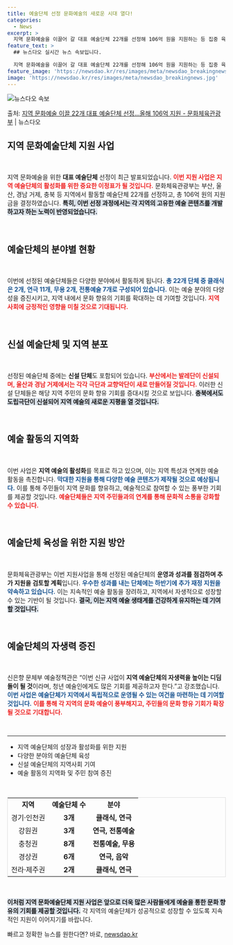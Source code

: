 ```yaml
---
title: 예술단체 선정 문화예술의 새로운 시대 열다!
categories:
  - News
excerpt: >
  지역 문화예술을 이끌어 갈 대표 예술단체 22개를 선정해 106억 원을 지원하는 등 집중 육성한다. 아울러,…
feature_text: >
  ## 뉴스다오 실시간 뉴스 속보입니다.

  지역 문화예술을 이끌어 갈 대표 예술단체 22개를 선정해 106억 원을 지원하는 등 집중 육성한다. 아울러,…
feature_image: 'https://newsdao.kr/res/images/meta/newsdao_breakingnews.jpg'
image: 'https://newsdao.kr/res/images/meta/newsdao_breakingnews.jpg'
---
```


![뉴스다오 속보](https://newsdao.kr/res/images/meta/newsdao_breakingnews.jpg)

<p>출처: <a href="https://newsdao.kr/3903" rel="dofollow">지역 문화예술 이끌 22개 대표 예술단체 선정…올해 106억 지원 - 문화체육관광부</a> | 뉴스다오</p>

<h2 data-ke-size="size26">지역 문화예술단체 지원 사업</h2>

<p data-ke-size="size16">&nbsp;</p>

지역 문화예술을 위한 **대표 예술단체** 선정이 최근 발표되었습니다. <b><span style="color: #ee2323;">이번 지원 사업은 지역 예술단체의 활성화를 위한 중요한 이정표가 될 것입니다.</span></b> 문화체육관광부는 부산, 울산, 경남 거제, 충북 등 지역에서 활동할 예술단체 22개를 선정하고, 총 106억 원의 지원금을 결정하였습니다. <b><span style="background-color: #21538527;">특히, 이번 선정 과정에서는 각 지역의 고유한 예술 콘텐츠를 개발하고자 하는 노력이 반영되었습니다.</span></b> 

<p data-ke-size="size16">&nbsp;</p>

<h2 data-ke-size="size26">예술단체의 분야별 현황</h2>

<p data-ke-size="size16">&nbsp;</p>

이번에 선정된 예술단체들은 다양한 분야에서 활동하게 됩니다. <b><span style="color: #1a5490;">총 22개 단체 중 클래식은 2개, 연극 11개, 무용 2개, 전통예술 7개로 구성되어 있습니다.</span></b> 이는 예술 분야의 다양성을 증진시키고, 지역 내에서 문화 향유의 기회를 확대하는 데 기여할 것입니다. <b><span style="color: #ee2323;">지역 사회에 긍정적인 영향을 미칠 것으로 기대됩니다.</span></b>

<p data-ke-size="size16">&nbsp;</p>

<h2 data-ke-size="size26">신설 예술단체 및 지역 분포</h2>

<p data-ke-size="size16">&nbsp;</p>

선정된 예술단체 중에는 **신설 단체**도 포함되어 있습니다. <b><span style="color: #ee2323;">부산에서는 발레단이 신설되며, 울산과 경남 거제에서는 각각 극단과 교향악단이 새로 만들어질 것입니다.</span></b> 이러한 신설 단체들은 해당 지역 주민의 문화 향유 기회를 증대시킬 것으로 보입니다. <b><span style="background-color: #21538527;">충북에서도 도립극단이 신설되어 지역 예술의 새로운 지평을 열 것입니다.</span></b> 

<p data-ke-size="size16">&nbsp;</p>

<h2 data-ke-size="size26">예술 활동의 지역화</h2>

<p data-ke-size="size16">&nbsp;</p>

이번 사업은 **지역 예술의 활성화**를 목표로 하고 있으며, 이는 지역 특성과 연계한 예술 활동을 촉진합니다. <b><span style="color: #1a5490;">막대한 지원을 통해 다양한 예술 콘텐츠가 제작될 것으로 예상됩니다.</span></b> 이를 통해 주민들이 지역 문화를 향유하고, 예술적으로 참여할 수 있는 풍부한 기회를 제공할 것입니다. <b><span style="color: #ee2323;">예술단체들은 지역 주민들과의 연계를 통해 문화적 소통을 강화할 수 있습니다.</span></b>

<p data-ke-size="size16">&nbsp;</p>

<h2 data-ke-size="size26">예술단체 육성을 위한 지원 방안</h2>

<p data-ke-size="size16">&nbsp;</p>

문화체육관광부는 이번 지원사업을 통해 선정된 예술단체의 **운영과 성과를 점검하며 추가 지원을 검토할 계획**입니다. <b><span style="color: #1a5490;">우수한 성과를 내는 단체에는 하반기에 추가 재정 지원을 약속하고 있습니다.</span></b> 이는 지속적인 예술 활동을 장려하고, 지역에서 자생적으로 성장할 수 있는 기반이 될 것입니다. <b><span style="background-color: #21538527;">결국, 이는 지역 예술 생태계를 건강하게 유지하는 데 기여할 것입니다.</span></b>

<p data-ke-size="size16">&nbsp;</p>

<h2 data-ke-size="size26">예술단체의 자생력 증진</h2>

<p data-ke-size="size16">&nbsp;</p>

신은향 문체부 예술정책관은 “이번 신규 사업이 **지역 예술단체의 자생력을 높이는 디딤돌이 될 것**이라며, 청년 예술인에게도 많은 기회를 제공하고자 한다.”고 강조했습니다. <b><span style="color: #1a5490;">이번 사업은 예술단체가 지역에서 독립적으로 운영될 수 있는 여건을 마련하는 데 기여할 것입니다.</span></b> <b><span style="color: #ee2323;">이를 통해 각 지역의 문화 예술이 풍부해지고, 주민들의 문화 향유 기회가 확장될 것으로 기대합니다.</span></b>

<p data-ke-size="size16">&nbsp;</p>

<hr>

<ul>
  <li>지역 예술단체의 성장과 활성화를 위한 지원</li>
  <li>다양한 분야의 예술단체 육성</li>
  <li>신설 예술단체의 지역사회 기여</li>
  <li>예술 활동의 지역화 및 주민 참여 증진</li>
</ul>

<p data-ke-size="size16">&nbsp;</p>

<table style="width: 100%; border: 1px solid #ddd;">
  <tr>
    <td style="text-align: center; height: 17px;"><b>지역</b></td>
    <td style="text-align: center; height: 17px;"><b>예술단체 수</b></td>
    <td style="text-align: center; height: 17px;"><b>분야</b></td>
  </tr>
  <tr>
    <td style="text-align: center; height: 17px;">경기·인천권</td>
    <td style="text-align: center; height: 17px;"><b>3개</b></td>
    <td style="text-align: center; height: 17px;"><b>클래식, 연극</b></td>
  </tr>
  <tr>
    <td style="text-align: center; height: 17px;">강원권</td>
    <td style="text-align: center; height: 17px;"><b>3개</b></td>
    <td style="text-align: center; height: 17px;"><b>연극, 전통예술</b></td>
  </tr>
  <tr>
    <td style="text-align: center; height: 17px;">충청권</td>
    <td style="text-align: center; height: 17px;"><b>8개</b></td>
    <td style="text-align: center; height: 17px;"><b>전통예술, 무용</b></td>
  </tr>
  <tr>
    <td style="text-align: center; height: 17px;">경상권</td>
    <td style="text-align: center; height: 17px;"><b>6개</b></td>
    <td style="text-align: center; height: 17px;"><b>연극, 음악</b></td>
  </tr>
  <tr>
    <td style="text-align: center; height: 17px;">전라·제주권</td>
    <td style="text-align: center; height: 17px;"><b>2개</b></td>
    <td style="text-align: center; height: 17px;"><b>클래식, 연극</b></td>
  </tr>
</table>

<p data-ke-size="size16">&nbsp;</p>

<b><span style="background-color: #21538527;">이처럼 지역 문화예술단체 지원 사업은 앞으로 더욱 많은 사람들에게 예술을 통한 문화 향유의 기회를 제공할 것입니다.</span></b> 각 지역의 예술단체가 성공적으로 성장할 수 있도록 지속적인 지원이 이어지기를 바랍니다. 

빠르고 정확한 뉴스를 원한다면? 바로, <a href="https://newsdao.kr" rel="dofollow">newsdao.kr</a>


